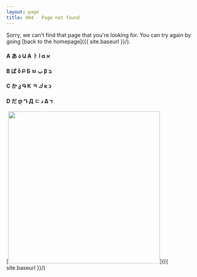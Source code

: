 ```yaml
---
layout: page
title: 404 - Page not found
---
```


Sorry, we can't find that page that you're looking for. You can try again by going [back to the homepage]({{ site.baseurl }}/).


#### A あ ა Ա A ㅏ ا α א

#### B ば ბ Բ Б ㅂ ب β ב

#### C か კ Գ К ㅋ ك κ כ

#### D だ დ Դ Д ㄷ د Δ ד

[<img src="{{ site.baseurl }}/images/404.png" alt="" style="width: 400px;"/>]({{ site.baseurl }}/)